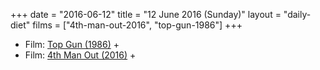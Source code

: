+++
date = "2016-06-12"
title = "12 June 2016 (Sunday)"
layout = "daily-diet"
films = ["4th-man-out-2016", "top-gun-1986"]
+++

<ul>
<li class="entry films">Film: <a href="/films/top-gun-1986">Top Gun (1986)</a> +</li>
<li class="entry films">Film: <a href="/films/4th-man-out-2016">4th Man Out (2016)</a> +</li>
</ul>